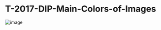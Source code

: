 # T-2017-DIP-Main-Colors-of-Images

![image](https://github.com/thehamzza/T-2017-DIP-Main-Colors-of-Images/assets/45312947/84d7850d-3360-46f8-bc6e-cfe556987eac)
